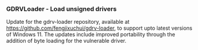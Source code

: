 <h3 align="left">
  GDRVLoader - Load unsigned drivers<br>
</h3>

Update for the gdrv-loader repository, available at https://github.com/fengjixuchui/gdrv-loader, to support upto latest versions of Windows 11.
The updates include improved portability through the addition of byte loading for the vulnerable driver.
